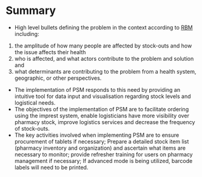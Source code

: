 # Summary

* High level bullets defining the problem in the context according to [RBM](https://collab.ext.icrc.org/sites/TS_ASSIST/WIKIHealthUnit/Pages/Step%201%20Assess%20and%20Analyse.aspx) including:

1. the amplitude of how many people are affected by stock-outs and how the issue affects their health
2. who is affected, and what actors contribute to the problem and solution and
3. what determinants are contributing to the problem from a health system, geographic, or other perspectives.

* The implementation of PSM responds to this need by providing an intuitive tool for data input and visualisation regarding stock levels and logistical needs.
* The objectives of the implementation of PSM are to facilitate ordering using the imprest system, enable logisticians have more visibility over pharmacy stock, improve logistics services and decrease the frequency of stock-outs.
* The key activities involved when implementing PSM are to ensure procurement of tablets if necessary; Prepare a detailed stock item list (pharmacy inventory and organization) and ascertain what items are necessary to monitor; provide refresher training for users on pharmacy management if necessary; If advanced mode is being utilized, barcode labels will need to be printed.
